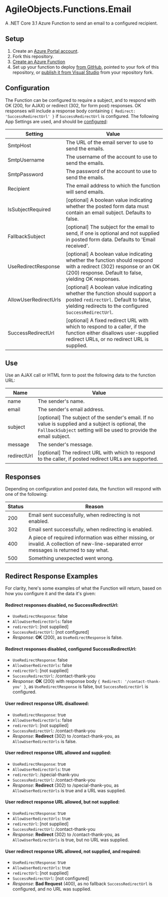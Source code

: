 # AgileObjects.Functions.Email

A .NET Core 3.1 Azure Function to send an email to a configured recipient.

## Setup

1. Create an [Azure Portal account](https://portal.azure.com).
2. Fork this repository.
3. [Create an Azure Function](https://docs.microsoft.com/en-us/azure/azure-functions/functions-create-first-azure-function)
4. Set up your function to deploy [from GitHub](https://docs.microsoft.com/en-us/azure/azure-functions/scripts/functions-cli-create-function-app-github-continuous),
   pointed to your fork of this repository, or [publish it from Visual Studio](https://tutorials.visualstudio.com/first-azure-function/publish) 
   from your repository fork.


## Configuration

The Function can be configured to require a subject, and to respond with OK (200, for AJAX) or redirect 
(302, for form post) responses. OK responses will include a response body containing 
`{ Redirect: 'SuccessRedirectUrl' }` if `SuccessRedirectUrl` is configured.
The following App Settings are used, and should be 
[configured](https://docs.microsoft.com/en-us/azure/azure-functions/functions-how-to-use-azure-function-app-settings):

| Setting               | Value |
|-----------------------|-------|
| SmtpHost              | The URL of the email server to use to send the emails. |
| SmtpUsername          | The username of the account to use to send the emails. |
| SmtpPassword          | The password of the account to use to send the emails. |
| Recipient             | The email address to which the function will send emails. |
| IsSubjectRequired     | [optional] A boolean value indicating whether the posted form data must contain an email subject. Defaults to false. |
| FallbackSubject       | [optional] The subject for the email to send, if one is optional and not supplied in posted form data. Defaults to 'Email received'. |
| UseRedirectResponse   | [optional] A boolean value indicating whether the function should respond with a redirect (302) response or an OK (200) response. Default to false, yielding OK responses. |
| AllowUserRedirectUrls | [optional] A boolean value indicating whether the function should support a posted `redirectUrl`. Default to false, yielding redirects to the configured `SuccessRedirectUrl`. |
| SuccessRedirectUrl    | [optional] A fixed redirect URL with which to respond to a caller, if the function either disallows user-supplied redirect URLs, or no redirect URL is supplied. |


## Use

Use an AJAX call or HTML form to post the following data to the function URL:

| Name        | Value |
|-------------|-------|
| name        | The sender's name. |
| email       | The sender's email address. |
| subject     | [optional] The subject of the sender's email. If no value is supplied and a subject is optional, the `FallbackSubject` setting will be used to provide the email subject. |
| message     | The sender's message. |
| redirectUrl | [optional] The redirect URL with which to respond to the caller, if posted redirect URLs are supported. |

## Responses

Depending on configuration and posted data, the function will respond with one of the following:

| Status | Reason |
|--------|--------|
| 200    | Email sent successfully, when redirecting is not enabled. |
| 302    | Email sent successfully, when redirecting is enabled. |
| 400    | A piece of required information was either missing, or invalid. A collection of new-line-separated error messages is returned to say what. |
| 500    | Something unexpected went wrong. |

## Redirect Response Examples

For clarity, here's some examples of what the Function will return, based on how you configure it and 
the data it's given:

#### Redirect responses disabled, no SuccessRedirectUrl:

- `UseRedirectResponse`: false
- `AllowUserRedirectUrls`: false
- `redirectUrl`: [not supplied]
- `SuccessRedirectUrl`: [not configured]
- _Response_: **OK** (200), as `UseRedirectResponse` is false.

#### Redirect responses disabled, configured SuccessRedirectUrl:

- `UseRedirectResponse`: false
- `AllowUserRedirectUrls`: false
- `redirectUrl`: [not supplied]
- `SuccessRedirectUrl`: /contact-thank-you
- _Response_: **OK** (200) with response body `{ Redirect: '/contact-thank-you' }`, as 
  `UseRedirectResponse` is false, but `SuccessRedirectUrl` is configured.

#### User redirect response URL disallowed:

- `UseRedirectResponse`: true
- `AllowUserRedirectUrls`: false
- `redirectUrl`: [not supplied]
- `SuccessRedirectUrl`: /contact-thank-you
- _Response_: **Redirect** (302) to /contact-thank-you, as `AllowUserRedirectUrls` is false.

#### User redirect response URL allowed and supplied:

- `UseRedirectResponse`: true
- `AllowUserRedirectUrls`: true
- `redirectUrl`: /special-thank-you
- `SuccessRedirectUrl`: /contact-thank-you
- _Response_: **Redirect** (302) to /special-thank-you, as `AllowUserRedirectUrls` is true and a URL was supplied.

#### User redirect response URL allowed, but not supplied:

- `UseRedirectResponse`: true
- `AllowUserRedirectUrls`: true
- `redirectUrl`: [not supplied]
- `SuccessRedirectUrl`: /contact-thank-you
- _Response_: **Redirect** (302) to /contact-thank-you, as `AllowUserRedirectUrls` is true, but no URL was supplied.

#### User redirect response URL allowed, not supplied, and required:

- `UseRedirectResponse`: true
- `AllowUserRedirectUrls`: true
- `redirectUrl`: [not supplied]
- `SuccessRedirectUrl`: [not configured]
- _Response_: **Bad Request** (400), as no fallback `SuccessRedirectUrl` is configured, and no URL was supplied.
